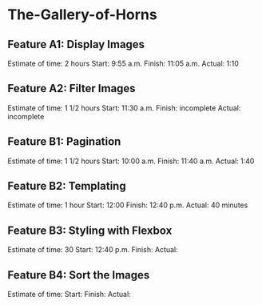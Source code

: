 # The-Gallery-of-Horns

## Feature A1: Display Images
Estimate of time: 2 hours
Start: 9:55 a.m.
Finish: 11:05 a.m.
Actual: 1:10 

## Feature A2: Filter Images 
Estimate of time: 1 1/2 hours
Start: 11:30 a.m.
Finish: incomplete
Actual: incomplete

## Feature B1: Pagination
Estimate of time: 1 1/2 hours
Start: 10:00 a.m.
Finish: 11:40 a.m.
Actual: 1:40

## Feature B2: Templating
Estimate of time: 1 hour
Start: 12:00
Finish: 12:40 p.m.
Actual: 40 minutes

## Feature B3: Styling with Flexbox
Estimate of time: 30
Start: 12:40 p.m.
Finish: 
Actual: 

## Feature B4: Sort the Images
Estimate of time: 
Start: 
Finish: 
Actual: 
